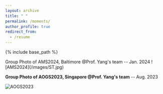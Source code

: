 ```yaml
---
layout: archive
title: " "
permalink: /moments/
author_profile: true
redirect_from:
  - /resume
---
```


{% include base_path %}

</h2> Group Photo of AMS2024, Baltimore @Prof. Yang's team     -- Jan. 2024 </h2>
![AMS2024](/images/ST.jpg) <br>

**Group Photo of AOGS2023, Singapore @Prof. Yang's team**    -- Aug. 2023 <br>

![AOGS2023](/images/mmexport1691238112499.jpg) <br>




